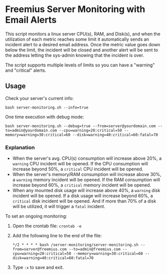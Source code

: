 # Freemius Server Monitoring with Email Alerts

This script monitors a linux server CPU(s), RAM, and Disk(s), and when the utilization of each metric reaches some limit 
it automatically sends an incident alert to a desired email address. Once the metric value goes down below the limit, the
incident will be closed and another alert will be sent to the address letting the sys-admin knowing that the incident is over.

The script supports multiple levels of limits so you can have a "warning" and "critical" alerts.

## Usage
Check your server's current info:

`bash server-monitoring.sh --info=true`

One time execution with debug mode:

`bash server-monitoring.sh --debug=true --from=server@yourdomain.com --to=admin@yourdomain.com --cpu=warning=20:critical=50 --memory=warning=30:critical=60 --disk=warning=40:critical=60:fatal=70`

### Explanation
- When the server's avg. CPU(s) consumption will increase above 20%, a `warning` CPU incident will be opened. If the CPU consumption will increase beyond 50%, a `critical` CPU incident will be opened.
- When the server's memory/RAM consumption will increase above 30%, a `warning` memory incident will be opened. If the RAM consumption will increase beyond 60%, a `critical` memory incident will be opened.
- When any mounted disk usage will increase above 40%, a `warning` disk incident will be opened. If a disk usage will increase beyond 60%, a `critical` disk incident will be opened. And if more than 70% of a disk will be utilized, it will trigger a `fatal` incident.

To set an ongoing monitoring:
1. Open the crontab file: `crontab -e`
2. Add the following line to the end of the file:

   `*/2 * * * * bash /server-monitoring/server-monitoring.sh --from=server@freemius.com --to=admin@freemius.com --cpu=warning=20:critical=50 --memory=warning=30:critical=60 --disk=warning=40:critical=60:fatal=70`
3. Type `:x` to save and exit.
